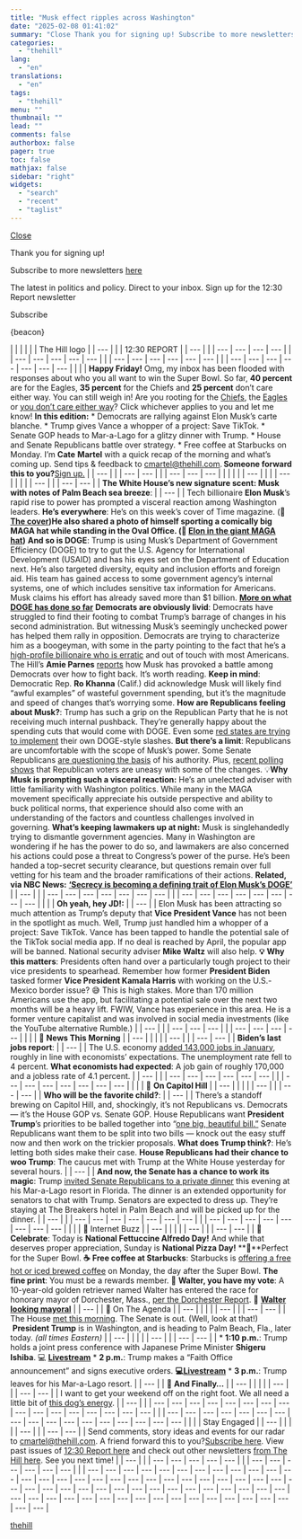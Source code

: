 ```yaml
---
title: "Musk effect ripples across Washington"
date: "2025-02-08 01:41:02"
summary: "Close Thank you for signing up! Subscribe to more newsletters here The latest in politics and policy. Direct to your inbox. Sign up for the 12:30 Report newsletter Subscribe 96sup, sub { font-size: 100% !important; } sup { mso-text-raise:10% } sub { mso-text-raise:-10% } {beacon} 12:30 REPORT Happy Friday! Omg,..."
categories:
  - "thehill"
lang:
  - "en"
translations:
  - "en"
tags:
  - "thehill"
menu: ""
thumbnail: ""
lead: ""
comments: false
authorbox: false
pager: true
toc: false
mathjax: false
sidebar: "right"
widgets:
  - "search"
  - "recent"
  - "taglist"
---
```


[Close](#sailthru-signup-widget)

Thank you for signing up!

Subscribe to more newsletters [here](http://nxslink.thehill.com/join/7aa/signup)


The latest in politics and policy.
Direct to your inbox.
Sign up for the 12:30 Report newsletter















Subscribe







{beacon}

| | | | | | The Hill logo | | --- | | | 12:30 REPORT | | --- | | | --- | --- | --- | --- | | | --- | --- | --- | --- | --- | | | --- | --- | --- | --- | --- | --- | | | --- | --- | --- | --- | --- | --- | --- |  | | | **Happy Friday!** Omg, my inbox has been flooded with responses about who you all want to win the Super Bowl. So far, **40 percent** are for the Eagles, **35 percent** for the Chiefs and **25 percent** don’t care either way. You can still weigh in! Are you rooting for the [Chiefs](https://thehill.com/mailto:cmartel@thehill.com?subject=Go%20Chiefs!), the [Eagles](https://thehill.com/mailto:cmartel@thehill.com?subject=Go%20Birds!) or [you don’t care either way](https://thehill.com/mailto:cmartel@thehill.com?subject=I&#039;m%20in%20it%20for%20the%20snacks)? Click whichever applies to you and let me know! **In this edition:**   * Democrats are rallying against Elon Musk’s carte blanche. * Trump gives Vance a whopper of a project: Save TikTok. * Senate GOP heads to Mar-a-Lago for a glitzy dinner with Trump. * House and Senate Republicans battle over strategy. * Free coffee at Starbucks on Monday.     I’m **Cate** **Martel** with a quick recap of the morning and what’s coming up. Send tips & feedback to cmartel@thehill.com. **Someone forward this to you?**[Sign up.](https://nxslink.thehill.com/click/62740c6e1d511e8b370e550a/aHR0cHM6Ly9iaXQubHkvM3FtSW9TOT9lbWFpbD04YjU1YTJjODNmM2NhMWIyYzVkMzY1ZDkzMDRhM2U4MTg3NWNjZTkwJmVtYWlsYT03ZjlkYjgwYjUxN2M1ZWM0YWVjMTZkZmY5OWUyZTI2ZCZlbWFpbGI9YTM1NDMyZTUxMWVlZGIxNWJmNTNjMWMzNmNhOGZlNjE5ZTQzNjk0M2Q0NzlmMmRkNzk3ZmE1YzVkYjhhOTRjYw/6230d8bdb246d104952d90bfBdb231551) | | --- | | | --- | --- | | | --- | --- | --- |  | | |  | | --- |  |  | | --- |  | |  | | --- | | | --- | --- |  | **The White House’s new signature scent: Musk with notes of Palm Beach sea breeze**: | | --- |  | Tech billionaire **Elon Musk**’s rapid rise to power has prompted a visceral reaction among Washington leaders.    **He’s everywhere**: He’s on this week’s cover of Time magazine. (📸 [**The cover**](https://x.com/TIME/status/1887849588104548502)**)**He also shared a photo of himself sporting a comically big MAGA hat while standing in the Oval Office. (📸 [**Elon in the giant MAGA hat**](https://nypost.com/2025/02/07/us-news/elon-musk-shares-oval-office-photo-of-him-in-massive-maga-hat/)**)**    **And so is DOGE**: Trump is using Musk’s Department of Government Efficiency (DOGE) to try to gut the U.S. Agency for International Development (USAID) and has his eyes set on the Department of Education next. He’s also targeted diversity, equity and inclusion efforts and foreign aid. His team has gained access to some government agency’s internal systems, one of which includes sensitive tax information for Americans. Musk claims his effort has already saved more than $1 billion. [**More on what DOGE has done so far**](https://www.cbsnews.com/news/what-is-doge-elon-musk-findings-trump/)    **Democrats are obviously livid**: Democrats have struggled to find their footing to combat Trump’s barrage of changes in his second administration. But witnessing Musk’s seemingly unchecked power has helped them rally in opposition. Democrats are trying to characterize him as a boogeyman, with some in the party pointing to the fact that he’s a [high-profile billionaire who is erratic](https://thehill.com/homenews/campaign/5131567-democrats-target-musk/) and out of touch with most Americans.    The Hill’s **Amie Parnes** [reports](https://thehill.com/homenews/campaign/5131567-democrats-target-musk/) how Musk has provoked a battle among Democrats over how to fight back. It’s worth reading.    **Keep in mind**: Democratic Rep. **Ro Khanna** (Calif.) did acknowledge Musk will likely find “awful examples” of wasteful government spending, but it’s the magnitude and speed of changes that’s worrying some.    **How are Republicans feeling about Musk?**: Trump has such a grip on the Republican Party that he is not receiving much internal pushback. They’re generally happy about the spending cuts that would come with DOGE. Even some [red states are trying to implement](https://thehill.com/homenews/state-watch/5131393-republicans-state-governments-cost-cutting/) their own DOGE-style slashes.    **But there’s a limit**: Republicans are uncomfortable with the scope of Musk’s power. Some Senate Republicans [are questioning the basis](https://thehill.com/homenews/senate/5126740-elon-musk-government-authority/) of his authority. Plus, [recent polling shows](https://thehill.com/homenews/administration/5129353-gop-support-for-musk-influence-with-trump-falls-dramatically-poll/) that Republican voters are uneasy with some of the changes.    💡**Why Musk is prompting such a visceral reaction:** He’s an unelected adviser with little familiarity with Washington politics. While many in the MAGA movement specifically appreciate his outside perspective and ability to buck political norms, that experience should also come with an understanding of the factors and countless challenges involved in governing.    **What’s keeping lawmakers up at night:** Musk is singlehandedly trying to dismantle government agencies. Many in Washington are wondering if he has the power to do so, and lawmakers are also concerned his actions could pose a threat to Congress’s power of the purse. He’s been handed a top-secret security clearance, but questions remain over full vetting for his team and the broader ramifications of their actions.  **Related, via NBC News:** [**‘Secrecy is becoming a defining trait of Elon Musk’s DOGE’**](https://www.nbcnews.com/politics/white-house/secrecy-becoming-defining-characteristic-elon-musks-doge-rcna190966) | | --- | | | --- | --- | --- | --- | --- | --- | --- | | | --- | --- | --- | --- | --- | --- | --- | --- |  | | | **Oh yeah, hey JD!:** | | --- |  | Elon Musk has been attracting so much attention as Trump’s deputy that **Vice President Vance** has not been in the spotlight as much. Well, Trump just handled him a whopper of a project: Save TikTok.    Vance has been tapped to handle the potential sale of the TikTok social media app. If no deal is reached by April, the popular app will be banned. National security adviser **Mike Waltz** will also help.    **💡** **Why this matters**: Presidents often hand over a particularly tough project to their vice presidents to spearhead. Remember how former **President Biden** tasked former **Vice President Kamala Harris** with working on the U.S.-Mexico border issue? 😅 This is high stakes. More than 170 million Americans use the app, but facilitating a potential sale over the next two months will be a heavy lift.    FWIW, Vance has experience in this area. He is a former venture capitalist and was involved in social media investments (like the YouTube alternative Rumble.) | | --- | | | --- | --- | --- | | | --- | --- | --- | --- |  | | | **📰** **News This Morning** | | --- |  | |  | | --- | | | --- | --- |  | **Biden’s last jobs report**: | | --- |  | The U.S. economy [added 143,000 jobs in January](https://thehill.com/business/5132310-us-added-143k-jobs-in-bidens-last-month-as-president/?tbref=hp), roughly in line with economists’ expectations. The unemployment rate fell to 4 percent.    **What economists had expected**: A job gain of roughly 170,000 and a jobless rate of 4.1 percent. | | --- | | | --- | --- | --- | --- | --- | --- | | | --- | --- | --- | --- | --- | --- | --- |  | | | **🥊** **On Capitol Hill** | | --- |  | |  | | --- | | | --- | --- |  | **Who will be the favorite child?**: | | --- |  | There’s a standoff brewing on Capitol Hill, and, shockingly, it’s not Republicans vs. Democrats — it’s the House GOP vs. Senate GOP.    House Republicans want **President Trump**’s priorities to be balled together into “[one big, beautiful bill.”](https://thehill.com/homenews/house/5068196-johnson-says-he-expects-to-pass-most-of-trumps-agenda-with-one-big-beautiful-bill-by-memorial-day/) Senate Republicans want them to be split into two bills — knock out the easy stuff now and then work on the trickier proposals.    **What does Trump think?**: He’s letting both sides make their case.    **House Republicans had their chance to woo Trump**: The caucus met with Trump at the White House yesterday for several hours. | | --- |  | **And now, the Senate has a chance to work its magic**: Trump [invited Senate Republicans to a private dinner](https://thehill.com/homenews/senate/5131694-republicans-trump-budget-reconciliation/) this evening at his Mar-a-Lago resort in Florida. The dinner is an extended opportunity for senators to chat with Trump. Senators are expected to dress up. They’re staying at The Breakers hotel in Palm Beach and will be picked up for the dinner. | | --- | | | --- | --- | --- | --- | --- | --- | --- | | | --- | --- | --- | --- | --- | --- | --- | --- |  | | | **🐝** Internet Buzz | | --- |  | |  | | --- | | | --- | --- |  | **🍝** **Celebrate**: Today is **National Fettuccine Alfredo Day!** And while that deserves proper appreciation, Sunday is **National Pizza Day!** **🍕**Perfect for the Super Bowl.    **☕** **Free coffee at Starbucks**: Starbucks is [offering a free hot or iced brewed coffee](https://mashable.com/article/feb-7-free-starbucks-deal) on Monday, the day after the Super Bowl. **The fine print**: You must be a rewards member.    **🐶** **Walter, you have my vote**: A 10-year-old golden retriever named Walter has entered the race for honorary mayor of Dorchester, Mass., [per the Dorchester Report](https://www.dotnews.com/2025/first-ever-caninedacy-mayor-dorchester). 📸 [**Walter looking mayoral**](https://www.dotnews.com/2025/first-ever-caninedacy-mayor-dorchester) | | --- |  | 📆 On The Agenda | | --- |  | |  | | --- | | | --- | --- |  | The House [met this morning](https://www.majorityleader.gov/schedule/default.aspx). The Senate is out. (Well, look at that!)  **President Trump** is in Washington, and is heading to Palm Beach, Fla., later today. *(all times Eastern)* | | --- |  | |  | | --- | | | --- | --- |  | * **1:10 p.m.**: Trump holds a joint press conference with Japanese Prime Minister **Shigeru Ishiba**. 💻 [**Livestream**](https://www.c-span.org/event/white-house-event/president-trump-joint-news-conference-with-japanese-prime-minister/430815) * **2 p.m.**: Trump makes a “Faith Office announcement” and signs executive orders. **💻**[**Livestream**](https://www.c-span.org/program/white-house-event/president-trump-signs-executive-orders-and-makes-a-faith-office-announcement/655516) * **3 p.m.**: Trump leaves for his Mar-a-Lago resort. | | --- |  | **👋** **And Finally…** | | --- |  | |  | | --- | | | --- | --- |  | I want to get your weekend off on the right foot. We all need a little bit of [this dog’s energy](https://www.tiktok.com/@erykahpkoble/video/7448848448914263326). | | --- | | | --- | --- | --- | --- | --- | --- | --- | --- | --- | --- | --- | --- | --- | --- | --- | --- | | | --- | --- | --- | --- | --- | --- | --- | --- | --- | --- | --- | --- | --- | --- | --- | --- | --- |  | | | Stay Engaged | | --- |  | |  | | --- | | | --- | --- |  | Send comments, story ideas and events for our radar to cmartel@thehill.com. A friend forward this to you?[Subscribe here](https://nxslink.thehill.com/join/signup).    View past issues of [12:30 Report here](https://thehill.com/newsletters/1230-report/) and check out other newsletters [from The Hill here](https://nxslink.thehill.com/manage/7aa/preferences?email=%7Bemail%7D). See you next time! | | --- | | | --- | --- | --- | --- | --- | | | --- | --- | --- | --- | --- | --- | |
| --- | --- | --- | --- | --- | --- | --- | --- | --- | --- | --- | --- | --- | --- | --- | --- | --- | --- | --- | --- | --- | --- | --- | --- | --- | --- | --- | --- | --- | --- | --- | --- | --- | --- | --- | --- | --- | --- | --- | --- | --- | --- | --- | --- | --- | --- | --- | --- | --- | --- | --- | --- | --- | --- | --- | --- | --- | --- | --- | --- | --- |

[thehill](https://thehill.com/newsletters/1230-report/5132995-doge-elon-trump-starbucks-free-coffee-day/)
